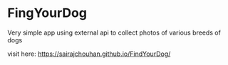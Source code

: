 # FingYourDog
Very simple app using external api to collect photos of various breeds of dogs

visit here:  https://sairajchouhan.github.io/FindYourDog/

